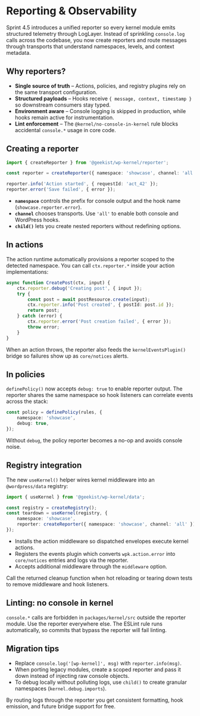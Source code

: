 # Reporting & Observability

Sprint 4.5 introduces a unified reporter so every kernel module emits structured telemetry through LogLayer. Instead of
sprinkling `console.log` calls across the codebase, you now create reporters and route messages through transports that understand
namespaces, levels, and context metadata.

## Why reporters?

- **Single source of truth** – Actions, policies, and registry plugins rely on the same transport configuration.
- **Structured payloads** – Hooks receive `{ message, context, timestamp }` so downstream consumers stay typed.
- **Environment aware** – Console logging is skipped in production, while hooks remain active for instrumentation.
- **Lint enforcement** – The `@kernel/no-console-in-kernel` rule blocks accidental `console.*` usage in core code.

## Creating a reporter

```typescript
import { createReporter } from '@geekist/wp-kernel/reporter';

const reporter = createReporter({ namespace: 'showcase', channel: 'all' });

reporter.info('Action started', { requestId: 'act_42' });
reporter.error('Save failed', { error });
```

- **`namespace`** controls the prefix for console output and the hook name (`showcase.reporter.error`).
- **`channel`** chooses transports. Use `'all'` to enable both console and WordPress hooks.
- **`child()`** lets you create nested reporters without redefining options.

## In actions

The action runtime automatically provisions a reporter scoped to the detected namespace. You can call `ctx.reporter.*`
inside your action implementations:

```typescript
async function CreatePost(ctx, input) {
	ctx.reporter.debug('Creating post', { input });
	try {
		const post = await postResource.create(input);
		ctx.reporter.info('Post created', { postId: post.id });
		return post;
	} catch (error) {
		ctx.reporter.error('Post creation failed', { error });
		throw error;
	}
}
```

When an action throws, the reporter also feeds the `kernelEventsPlugin()` bridge so failures show up as `core/notices` alerts.

## In policies

`definePolicy()` now accepts `debug: true` to enable reporter output. The reporter shares the same namespace so hook listeners can
correlate events across the stack:

```typescript
const policy = definePolicy(rules, {
	namespace: 'showcase',
	debug: true,
});
```

Without `debug`, the policy reporter becomes a no-op and avoids console noise.

## Registry integration

The new `useKernel()` helper wires kernel middleware into an `@wordpress/data` registry:

```typescript
import { useKernel } from '@geekist/wp-kernel/data';

const registry = createRegistry();
const teardown = useKernel(registry, {
	namespace: 'showcase',
	reporter: createReporter({ namespace: 'showcase', channel: 'all' }),
});
```

- Installs the action middleware so dispatched envelopes execute kernel actions.
- Registers the events plugin which converts `wpk.action.error` into `core/notices` entries and logs via the reporter.
- Accepts additional middleware through the `middleware` option.

Call the returned cleanup function when hot reloading or tearing down tests to remove middleware and hook listeners.

## Linting: no console in kernel

`console.*` calls are forbidden in `packages/kernel/src` outside the reporter module. Use the reporter everywhere else. The ESLint
rule runs automatically, so commits that bypass the reporter will fail linting.

## Migration tips

- Replace `console.log('[wp-kernel]', msg)` with `reporter.info(msg)`.
- When porting legacy modules, create a scoped reporter and pass it down instead of injecting raw console objects.
- To debug locally without polluting logs, use `child()` to create granular namespaces (`kernel.debug.imports`).

By routing logs through the reporter you get consistent formatting, hook emission, and future bridge support for free.
